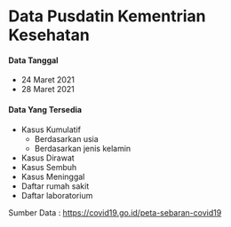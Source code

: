 # Data Pusdatin Kementrian Kesehatan

#### Data Tanggal
- 24 Maret 2021
- 28 Maret 2021

#### Data Yang Tersedia
- Kasus Kumulatif
  - Berdasarkan usia
  - Berdasarkan jenis kelamin
- Kasus Dirawat
- Kasus Sembuh
- Kasus Meninggal
- Daftar rumah sakit
- Daftar laboratorium

Sumber Data : https://covid19.go.id/peta-sebaran-covid19
